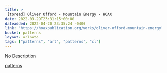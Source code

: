 ```yaml
---
title: > 
 [toread] Oliver Offord - Mountain Energy - HOAX
date: 2022-03-29T23:31:15+00:00
dateadded: 2022-04-20 23:35:24 -0400
link: "https://hoaxpublication.org/works/oliver-offord-mountain-energy"
bucket: patterns
layout: urlnote
tags: ["patterns", "art", "patterns", "cl"]
--- 
```

No Description
 <!-- end excerpt --> 
<div class='bucket'><a class='internal-link' href='/buckets/patterns'>patterns</a></div> 
